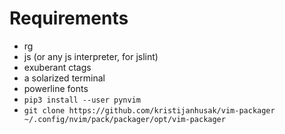 # Requirements

- rg
- js (or any js interpreter, for jslint)
- exuberant ctags
- a solarized terminal
- powerline fonts
- `pip3 install --user pynvim`
- `git clone https://github.com/kristijanhusak/vim-packager ~/.config/nvim/pack/packager/opt/vim-packager`
